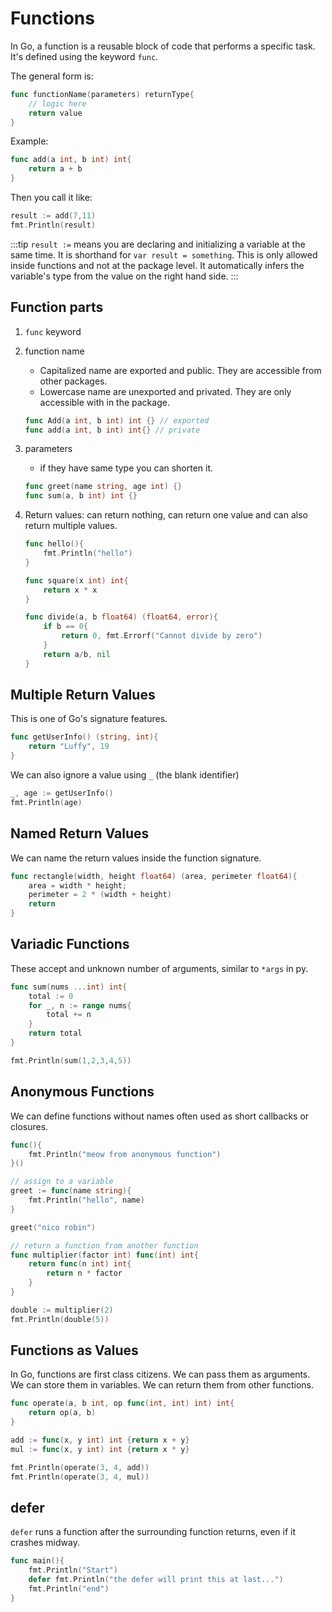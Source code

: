 # Functions

In Go, a function is a reusable block of code that performs a specific task. It's defined using the keyword `func`.

The general form is:

```go
func functionName(parameters) returnType{
    // logic here
    return value
}
```

Example:

```go
func add(a int, b int) int{
    return a + b
}
```

Then you call it like:

```go
result := add(7,11)
fmt.Println(result)
```

:::tip
`result :=` means you are declaring and initializing a variable at the same time.
It is shorthand for `var result = something`.
This is only allowed inside functions and not at the package level. It automatically infers the variable's type from the value on the right hand side.
:::

## Function parts

1. `func` keyword
2. function name
    - Capitalized name are exported and public. They are accessible from other packages.
    - Lowercase name are unexported and privated. They are only accessible with in the package.

    ```go
    func Add(a int, b int) int {} // exported
    func add(a int, b int) int{} // private
    ```

3. parameters
    - if they have same type you can shorten it.

    ```go
    func greet(name string, age int) {}
    func sum(a, b int) int {}
    ```

4. Return values: can return nothing, can return one value and can also return multiple values.

    ```go
    func hello(){
        fmt.Println("hello")
    }

    func square(x int) int{
        return x * x
    }

    func divide(a, b float64) (float64, error){
        if b == 0{
            return 0, fmt.Errorf("Cannot divide by zero")
        }
        return a/b, nil
    }
    ```

## Multiple Return Values

This is one of Go's signature features.

```go
func getUserInfo() (string, int){
    return "Luffy", 19
}
```

We can also ignore a value using `_` (the blank identifier)

```go
_, age := getUserInfo()
fmt.Println(age)
```

## Named Return Values

We can name the return values inside the function signature.

```go
func rectangle(width, height float64) (area, perimeter float64){
    area = width * height;
    perimeter = 2 * (width + height)
    return
}
```

## Variadic Functions

These accept and unknown number of arguments, similar to `*args` in py.

```go
func sum(nums ...int) int{
    total := 0
    for _, n := range nums{
        total += n
    }
    return total
}

fmt.Println(sum(1,2,3,4,5))
```

## Anonymous Functions

We can define functions without names often used as short callbacks or closures.

```go
func(){
    fmt.Println("meow from anonymous function")
}()

// assign to a variable
greet := func(name string){
    fmt.Println("hello", name)
}

greet("nico robin")

// return a function from another function
func multiplier(factor int) func(int) int{
    return func(n int) int{
        return n * factor
    }
}

double := multiplier(2)
fmt.Println(double(5))
```

## Functions as Values

In Go, functions are first class citizens. We can pass them as arguments. We can store them in variables. We can return them from other functions.

```go
func operate(a, b int, op func(int, int) int) int{
    return op(a, b)
}

add := func(x, y int) int {return x + y}
mul := func(x, y int) int {return x * y}

fmt.Println(operate(3, 4, add))
fmt.Println(operate(3, 4, mul))
```

## defer

`defer` runs a function after the surrounding function returns, even if it crashes midway.

```go
func main(){
    fmt.Println("Start")
    defer fmt.Println("the defer will print this at last...")
    fmt.Println("end")
}
```
